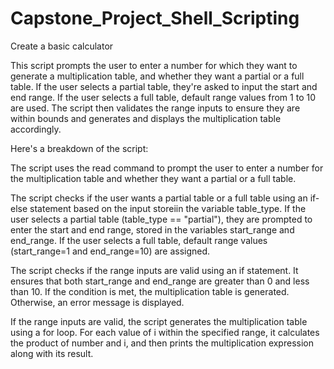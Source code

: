 # Capstone_Project_Shell_Scripting
Create a basic calculator

This script prompts the user to enter a number for which they want to generate a multiplication table, and whether they want a partial or a full table. If the user selects a partial table, they're asked to input the start and end range. If the user selects a full table, default range values from 1 to 10 are used. The script then validates the range inputs to ensure they are within bounds and generates and displays the multiplication table accordingly.

Here's a breakdown of the script:

The script uses the read command to prompt the user to enter a number for the multiplication table and whether they want a partial or a full table.

The script checks if the user wants a partial table or a full table using an if-else statement based on the input storeiin the variable table_type.
If the user selects a partial table (table_type == "partial"), they are prompted to enter the start and end range, stored in the variables start_range and end_range.
If the user selects a full table, default range values (start_range=1 and end_range=10) are assigned.


The script checks if the range inputs are valid using an if statement.
It ensures that both start_range and end_range are greater than 0 and less than 10. If the condition is met, the multiplication table is generated. Otherwise, an error message is displayed.


If the range inputs are valid, the script generates the multiplication table using a for loop.
For each value of i within the specified range, it calculates the product of number and i, and then prints the multiplication expression along with its result.
